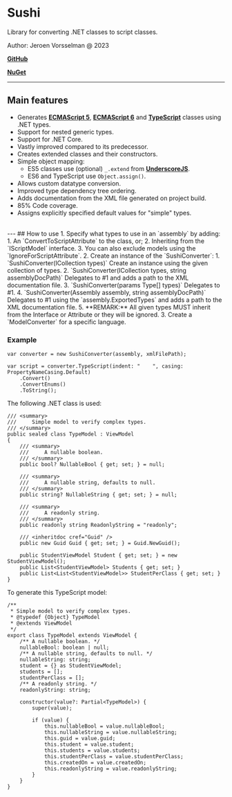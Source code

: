 # Sushi
Library for converting .NET classes to script classes.

Author: Jeroen Vorsselman @ 2023

**[GitHub](https://github.com/jvorssel)**

**[NuGet](https://www.nuget.org/packages/SushiScriptCore/1.0.0)**

---
##  Main features
- Generates **[ECMAScript 5](https://github.com/jvorssel/Sushi/blob/master/TestResults/models.es5.js)**, **[ECMAScript 6](https://github.com/jvorssel/Sushi/blob/master/TestResults/models.es6.js)** and **[TypeScript](https://github.com/jvorssel/Sushi/blob/master/TestResults/models.latest.ts)** classes using .NET types.
- Support for nested generic types.
- Support for .NET Core. 
- Vastly improved compared to its predecessor.
- Creates extended classes and their constructors.
- Simple object mapping:
  - ES5 classes use (optional) `_.extend` from **[UnderscoreJS](https://underscorejs.org/)**.
  - ES6 and TypeScript use `Object.assign()`.
- Allows custom datatype conversion.
- Improved type dependency tree ordering.
- Adds documentation from the XML file generated on project build.
- 85% Code coverage.
- Assigns explicitly specified default values for "simple" types.
<br>
---
## How to use
1. Specify what types to use in an `assembly` by adding:
   1. An `ConvertToScriptAttribute` to the class, or;
   2. Inheriting from the `IScriptModel` interface. 
   3. You can also exclude models using the `IgnoreForScriptAttribute`.
2. Create an instance of the `SushiConverter`:
   1. `SushiConverter(ICollection<Type> types)` Create an instance using the given collection of types.
   2. `SushiConverter(ICollection<Type> types, string assemblyDocPath)` Delegates to #1 and adds a path to the XML documentation file. 
   3. `SushiConverter(params Type[] types)` Delegates to #1. 
   4. `SushiConverter(Assembly assembly, string assemblyDocPath)` Delegates to #1 using the `assembly.ExportedTypes` and adds a path to the XML documentation file.
   5. **REMARK:** All given types MUST inherit from the Interface or Attribute or they will be ignored.
3. Create a `ModelConverter` for a specific language.

### Example
``` 
var converter = new SushiConverter(assembly, xmlFilePath);

var script = converter.TypeScript(indent: "    ", casing: PropertyNameCasing.Default)
    .Convert()
    .ConvertEnums()
    .ToString();
``` 
The following .NET class is used:

```
/// <summary>
///     Simple model to verify complex types.
/// </summary>
public sealed class TypeModel : ViewModel
{
	/// <summary>
	///     A nullable boolean.
	/// </summary>
	public bool? NullableBool { get; set; } = null;
	
	/// <summary>
	///     A nullable string, defaults to null.
	/// </summary>
	public string? NullableString { get; set; } = null;

	/// <summary>
	///     A readonly string.
	/// </summary>
	public readonly string ReadonlyString = "readonly";

	/// <inheritdoc cref="Guid" />
	public new Guid Guid { get; set; } = Guid.NewGuid();

	public StudentViewModel Student { get; set; } = new StudentViewModel();
	public List<StudentViewModel> Students { get; set; }
	public List<List<StudentViewModel>> StudentPerClass { get; set; }
}
```
To generate this TypeScript model:

```
/**
 * Simple model to verify complex types.
 * @typedef {Object} TypeModel
 * @extends ViewModel 
 */
export class TypeModel extends ViewModel {
    /** A nullable boolean. */
    nullableBool: boolean | null;
    /** A nullable string, defaults to null. */
    nullableString: string;
    student = {} as StudentViewModel;
    students = [];
    studentPerClass = [];
    /** A readonly string. */
    readonlyString: string;

    constructor(value?: Partial<TypeModel>) {
        super(value);

        if (value) {
            this.nullableBool = value.nullableBool;
            this.nullableString = value.nullableString;
            this.guid = value.guid;
            this.student = value.student;
            this.students = value.students;
            this.studentPerClass = value.studentPerClass;
            this.createdOn = value.createdOn;
            this.readonlyString = value.readonlyString;
        }
    }
}
```